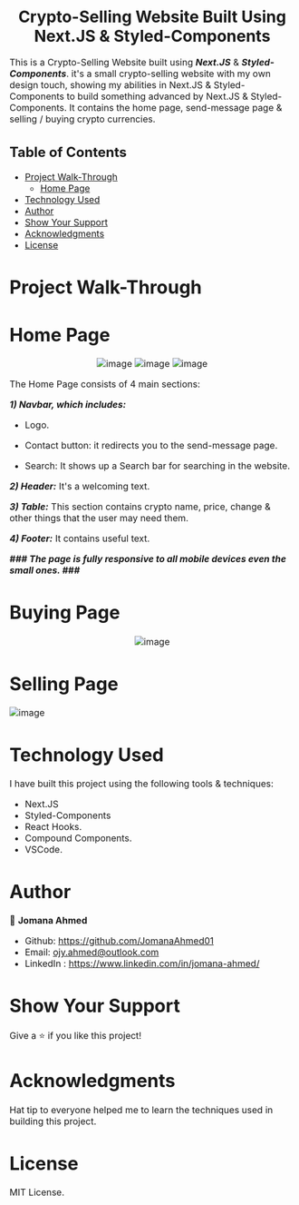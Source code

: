 <h1 align="center">
  <br>
  Crypto-Selling Website Built Using Next.JS & Styled-Components
</h1>

<p><font size="3">
  This is a Crypto-Selling Website built using <strong><em>Next.JS</em></strong> & <strong><em>Styled-Components</em></strong>. it's a small crypto-selling website with my own design touch, showing my abilities in Next.JS & Styled-Components to build something advanced by Next.JS & Styled-Components. It contains the home page, send-message page & selling / buying crypto currencies.
</p>

## Table of Contents

- [Project Walk-Through](#project-walk-through)
  - [Home Page](#home-page)
- [Technology Used](#technology-used)
- [Author](#author)
- [Show Your Support](#show-your-support)
- [Acknowledgments](#acknowledgments)
- [License](#license)




# Project Walk-Through

 # Home Page

<div align="center"><a name="menu"></a>

![image](https://user-images.githubusercontent.com/66492958/125177946-5cc0df80-e1e0-11eb-9c2f-ef78f546b2e6.png)
![image](https://user-images.githubusercontent.com/66492958/125177938-44e95b80-e1e0-11eb-9212-d18c09621bee.png)
![image](https://user-images.githubusercontent.com/66492958/125516696-e6dd568e-4c14-4ee3-a04a-06ed1f7e1295.png)
</div>

The Home Page consists of 4 main sections:

***1) Navbar, which includes:***
- Logo.

- Contact button: 
 it redirects you to the send-message page.

- Search:
It shows up a Search bar for searching in the website.

***2) Header:***
It's a welcoming text.

***3) Table:***
This section contains crypto name, price, change & other things that the user may need them.

***4) Footer:***
It contains useful text.


***### The page is fully responsive to all mobile devices even the small ones. ###***

 # Buying Page
 
<div align="center"><a name="menu"></a>

![image](https://user-images.githubusercontent.com/66492958/125296673-d19e3180-e326-11eb-8084-2b9423743c6f.png)
</div>

 # Selling Page

![image](https://user-images.githubusercontent.com/66492958/125297214-5721e180-e327-11eb-801c-e975131763cc.png)

# Technology Used

I have built this project using the following tools & techniques:
- Next.JS
- Styled-Components
- React Hooks.
- Compound Components.
- VSCode.

# Author

👤 **Jomana Ahmed**
- Github: https://github.com/JomanaAhmed01
- Email: ojy.ahmed@outlook.com
- LinkedIn : https://www.linkedin.com/in/jomana-ahmed/

# Show Your Support

Give a ⭐️ if you like this project!

# Acknowledgments

Hat tip to everyone helped me to learn the techniques used in building this project.

# License 

MIT License.



